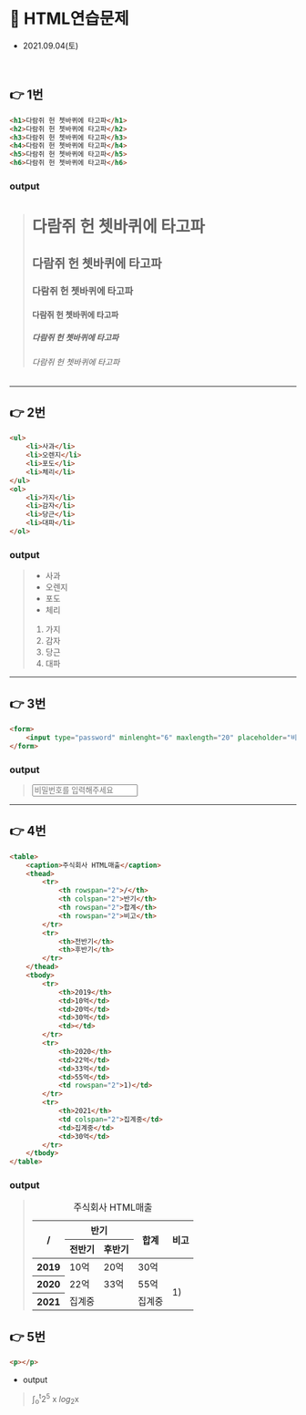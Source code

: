 # 📌 HTML연습문제
- 2021.09.04(토)

<br>

## 👉 1번
```html
<h1>다람쥐 헌 쳇바퀴에 타고파</h1>
<h2>다람쥐 헌 쳇바퀴에 타고파</h2>
<h3>다람쥐 헌 쳇바퀴에 타고파</h3>
<h4>다람쥐 헌 쳇바퀴에 타고파</h4>
<h5>다람쥐 헌 쳇바퀴에 타고파</h5>
<h6>다람쥐 헌 쳇바퀴에 타고파</h6>
```
### output

> <h1>다람쥐 헌 쳇바퀴에 타고파</h1>
> <h2>다람쥐 헌 쳇바퀴에 타고파</h2>
> <h3>다람쥐 헌 쳇바퀴에 타고파</h3>
> <h4>다람쥐 헌 쳇바퀴에 타고파</h4>
> <h5>다람쥐 헌 쳇바퀴에 타고파</h5>
> <h6>다람쥐 헌 쳇바퀴에 타고파</h6>

-----

## 👉 2번
```html
<ul>
    <li>사과</li>
    <li>오렌지</li>
    <li>포도</li>
    <li>체리</li>
</ul>
<ol>
    <li>가지</li>
    <li>감자</li>
    <li>당근</li>
    <li>대파</li>
</ol>
```
### output
> <ul>
>     <li>사과</li>
>     <li>오렌지</li>
>     <li>포도</li>
>     <li>체리</li>
> </ul>
> <ol>
>     <li>가지</li>
>     <li>감자</li>
>     <li>당근</li>
>     <li>대파</li>
> </ol>

-----

## 👉 3번
```html
<form>
    <input type="password" minlenght="6" maxlength="20" placeholder="비밀번호를 입력해주세요">
</form>
```
### output
> <form>
>     <input type="password" minlenght="6" maxlength="20" placeholder="비밀번호를 입력해주세요">
> </form>

-----


## 👉 4번
```html
<table>
    <caption>주식회사 HTML매출</caption>
    <thead>
        <tr>
            <th rowspan="2">/</th>
            <th colspan="2">반기</th>
            <th rowspan="2">합계</th>
            <th rowspan="2">비고</th>
        </tr>
        <tr>
            <th>전반기</th>
            <th>후반기</th>
        </tr>
    </thead>
    <tbody>
        <tr>
            <th>2019</th>
            <td>10억</td>
            <td>20억</td>
            <td>30억</td>
            <td></td>
        </tr>
        <tr>
            <th>2020</th>
            <td>22억</td>
            <td>33억</td>
            <td>55억</td>
            <td rowspan="2">1)</td>
        </tr>
        <tr>
            <th>2021</th>
            <td colspan="2">집계중</td>
            <td>집계중</td>
            <td>30억</td>
        </tr>
    </tbody>
</table>
```
### output
> <table>
>     <caption>주식회사 HTML매출</caption>
>     <thead>
>         <tr>
>            <th rowspan="2">/</th>
>            <th colspan="2">반기</th>
>            <th rowspan="2">합계</th>
>            <th rowspan="2">비고</th>
>        </tr>
>        <tr>
>            <th>전반기</th>
>            <th>후반기</th>
>        </tr>
>    </thead>
>    <tbody>
>        <tr>
>            <th>2019</th>
>            <td>10억</td>
>            <td>20억</td>
>            <td>30억</td>
>            <td></td>
>        </tr>
>        <tr>
>            <th>2020</th>
>            <td>22억</td>
>            <td>33억</td>
>            <td>55억</td>
>            <td rowspan="2">1)</td>
>        </tr>
>        <tr>
>            <th>2021</th>
>            <td colspan="2">집계중</td>
>            <td>집계중</td>
>        </tr>
>    </tbody>
> </table>

## 👉 5번
```html
<p></p>
```
- output
> <p>&#x222b;<sub>o</sub><sup>t</sup>2<sup>5</sup> x <i>log</i><sub>2</sub>x</p>